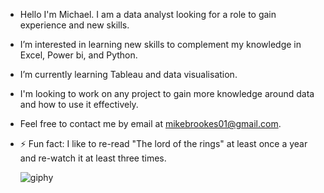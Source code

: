 -  Hello I'm Michael. I am a data analyst looking for a role to gain experience and new skills.
-  I’m interested in learning new skills to complement my knowledge in Excel, Power bi, and Python.
-  I’m currently learning Tableau and data visualisation.
-  I'm looking to work on any project to gain more knowledge around data and how to use it effectively. 
-  Feel free to contact me by email at mikebrookes01@gmail.com.
- ⚡ Fun fact: I like to re-read "The lord of the rings" at least once a year and re-watch it at least three times.
  
  ![giphy](https://github.com/MichaelBrookes01/MichaelBrookes01/assets/171022043/9ebb2320-471a-430f-8722-35c7c8c3ae19)

<!---
MichaelBrookes01/MichaelBrookes01 is a ✨ special ✨ repository because its `README.md` (this file) appears on your GitHub profile.
You can click the Preview link to take a look at your changes.
--->
